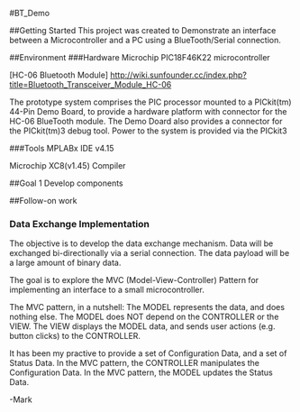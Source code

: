#BT_Demo

##Getting Started
This project was created to Demonstrate an interface between a Microcontroller and a PC using a BlueTooth/Serial connection.

##Environment
###Hardware
Microchip PIC18F46K22 microcontroller

[HC-06 Bluetooth Module] <http://wiki.sunfounder.cc/index.php?title=Bluetooth_Transceiver_Module_HC-06>

The prototype system comprises the PIC processor mounted to a PICkit(tm) 44-Pin Demo Board, to provide a hardware platform with connector for the HC-06 BlueTooth module.  The Demo Doard also provides a connector for the PICkit(tm)3 debug tool.  Power to the system is provided via the PICkit3

###Tools
MPLABx IDE v4.15

Microchip XC8(v1.45) Compiler

##Goal 1
Develop components




##Follow-on work

### Data Exchange Implementation 
The objective is to develop the data exchange mechanism. Data will be exchanged bi-directionally via a serial connection. The data payload will be a large amount of binary data.

The goal is to explore the MVC (Model-View-Controller) Pattern for implementing an interface to a small microcontroller.

The MVC pattern, in a nutshell: The MODEL represents the data, and does nothing else. The MODEL does NOT depend on the CONTROLLER or the VIEW. The VIEW displays the MODEL data, and sends user actions (e.g. button clicks) to the CONTROLLER.

It has been my practive to provide a set of Configuration Data, and a set of Status Data.
In the MVC pattern, the CONTROLLER manipulates the Configuration Data. In the MVC pattern, the MODEL updates the Status Data.


-Mark